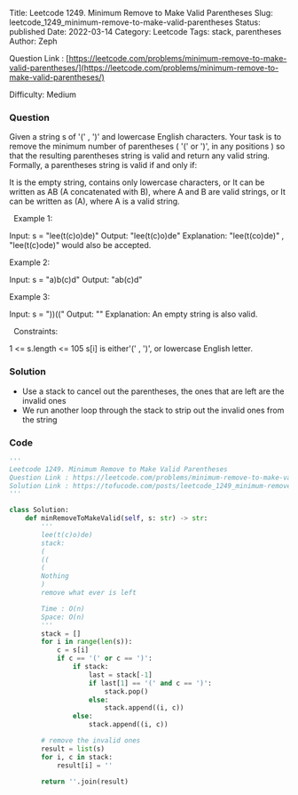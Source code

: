 Title: Leetcode 1249. Minimum Remove to Make Valid Parentheses
Slug: leetcode_1249_minimum-remove-to-make-valid-parentheses
Status: published
Date: 2022-03-14
Category: Leetcode
Tags: stack, parentheses
Author: Zeph

Question Link : [https://leetcode.com/problems/minimum-remove-to-make-valid-parentheses/](https://leetcode.com/problems/minimum-remove-to-make-valid-parentheses/)

Difficulty: Medium

### Question
Given a string s of '(' , ')' and lowercase English characters.
Your task is to remove the minimum number of parentheses ( '(' or ')', in any positions ) so that the resulting parentheses string is valid and return any valid string.
Formally, a parentheses string is valid if and only if:

It is the empty string, contains only lowercase characters, or
It can be written as AB (A concatenated with B), where A and B are valid strings, or
It can be written as (A), where A is a valid string.

 
Example 1:

Input: s = "lee(t(c)o)de)"
Output: "lee(t(c)o)de"
Explanation: "lee(t(co)de)" , "lee(t(c)ode)" would also be accepted.

Example 2:

Input: s = "a)b(c)d"
Output: "ab(c)d"

Example 3:

Input: s = "))(("
Output: ""
Explanation: An empty string is also valid.

 
Constraints:

1 <= s.length <= 105
s[i] is either'(' , ')', or lowercase English letter.

### Solution

* Use a stack to cancel out the parentheses, the ones that are left are the invalid ones
* We run another loop through the stack to strip out the invalid ones from the string 

### Code
```python
'''
Leetcode 1249. Minimum Remove to Make Valid Parentheses
Question Link : https://leetcode.com/problems/minimum-remove-to-make-valid-parentheses/
Solution Link : https://tofucode.com/posts/leetcode_1249_minimum-remove-to-make-valid-parentheses.html
'''

class Solution:
    def minRemoveToMakeValid(self, s: str) -> str:
        '''
        lee(t(c)o)de)
        stack:
        (
        ((
        (
        Nothing
        )
        remove what ever is left

        Time : O(n)
        Space: O(n)
        '''
        stack = []
        for i in range(len(s)):
            c = s[i]
            if c == '(' or c == ')':
                if stack:
                    last = stack[-1]
                    if last[1] == '(' and c == ')':
                        stack.pop()
                    else:
                        stack.append((i, c))
                else:
                    stack.append((i, c))

        # remove the invalid ones
        result = list(s)
        for i, c in stack:
            result[i] = ''

        return ''.join(result)
```

